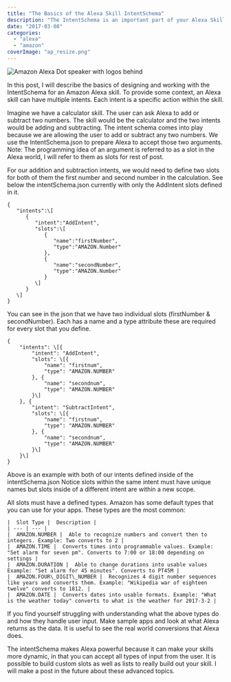 ```yaml
---
title: "The Basics of the Alexa Skill IntentSchema"
description: "The IntentSchema is an important part of your Alexa Skill. Here is what I learned building my first Alexa Skill."
date: "2017-03-08"
categories: 
  - "alexa"
  - "amazon"
coverImage: "ap_resize.png"
---
```


![Amazon Alexa Dot speaker with logos behind](/images/forPosts/ap_resize.png)

In this post, I will describe the basics of designing and working with the IntentSchema for an Amazon Alexa skill. To provide some context, an Alexa skill can have multiple intents. Each intent is a specific action within the skill.

Imagine we have a calculator skill. The user can ask Alexa to add or subtract two numbers. The skill would be the calculator and the two intents would be adding and subtracting. The intent schema comes into play because we are allowing the user to add or subtract any two numbers. We use the IntentSchema.json to prepare Alexa to accept those two arguments. Note: The programming idea of an argument is referred to as a slot in the Alexa world, I will refer to them as slots for rest of post.

For our addition and subtraction intents, we would need to define two slots for both of them the first number and second number in the calculation. See below the intentSchema.json currently with only the AddIntent slots defined in it.

```
{
   "intents":\[
      {
         "intent":"AddIntent",
         "slots":\[
            {
               "name":"firstNumber",
               "type":"AMAZON.Number"
            },
            {
               "name":"secondNumber",
               "type":"AMAZON.Number"
            }
         \]
      }
   \]
}
```

You can see in the json that we have two individual slots (firstNumber & secondNumber). Each has a name and a type attribute these are required for every slot that you define.

```
{
	"intents": \[{
		"intent": "AddIntent",
		"slots": \[{
			"name": "firstnum",
			"type": "AMAZON.NUMBER"
		}, {
			"name": "secondnum",
			"type": "AMAZON.NUMBER"
		}\]
	}, {
		"intent": "SubtractIntent",
		"slots": \[{
			"name": "firstnum",
			"type": "AMAZON.NUMBER"
		}, {
			"name": "secondnum",
			"type": "AMAZON.NUMBER"
		}\]
	}\]
}
```

Above is an example with both of our intents defined inside of the intentSchema.json Notice slots within the same intent must have unique names but slots inside of a different intent are within a new scope.

All slots must have a defined types. Amazon has some default types that you can use for your apps. These types are the most common:

```
|  Slot Type |  Description |
| --- | --- |
|  AMAZON.NUMBER |  Able to recognize numbers and convert then to integers. Example: Two converts to 2 |
|  AMAZON.TIME |  Converts times into programmable values. Example: "Set alarm for seven pm". Converts to 7:00 or 18:00 depending on settings |
|  AMAZON.DURATION |  Able to change durations into usable values Example: "Set alarm for 45 minutes". Converts to PT45M |
|  AMAZON.FOUR\_DIGIT\_NUMBER |  Recognizes 4 digit number sequences like years and converts them. Example: "Wikipedia war of eighteen twelve" converts to 1812. |
|  AMAZON.DATE |  Converts dates into usable formats. Example: "What is the weather today" converts to what is the weather for 2017-3-2 |
```

If you find yourself struggling with understanding what the above types do and how they handle user input. Make sample apps and look at what Alexa returns as the data. It is useful to see the real world conversions that Alexa does.

The intentSchema makes Alexa powerful because it can make your skills more dynamic, in that you can accept all types of input from the user. It is possible to build custom slots as well as lists to really build out your skill. I will make a post in the future about these advanced topics.
